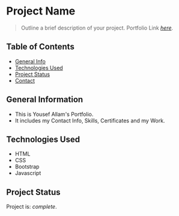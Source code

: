 # Project Name
> Outline a brief description of your project.
> Portfolio Link [_here_](https://yousefallam221b.github.io/myPortfolio/Home.html).

## Table of Contents
* [General Info](#general-information)
* [Technologies Used](#technologies-used)
* [Project Status](#project-status)
* [Contact](#contact)

## General Information
- This is Yousef Allam's Portfolio.
- It includes my Contact Info, Skills, Certificates and my Work.

## Technologies Used
- HTML
- CSS
- Bootstrap
- Javascript

## Project Status
Project is: _complete_.
